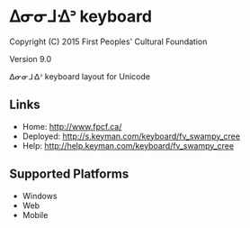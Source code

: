 ᐃᓂᓂᒧᐎᐣ keyboard
======================

Copyright (C) 2015 First Peoples' Cultural Foundation

Version 9.0

ᐃᓂᓂᒧᐎᐣ keyboard layout for Unicode

Links
-----

 * Home:     <http://www.fpcf.ca/>
 * Deployed: <http://s.keyman.com/keyboard/fv_swampy_cree>
 * Help:     <http://help.keyman.com/keyboard/fv_swampy_cree>
 
Supported Platforms
-------------------

 * Windows
 * Web
 * Mobile
